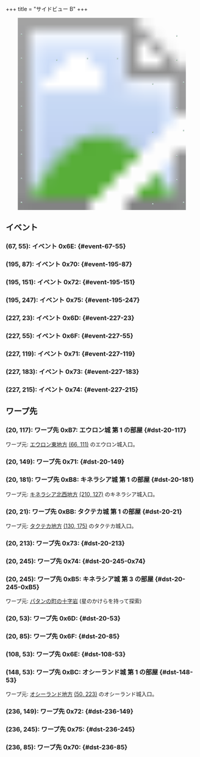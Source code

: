 +++
title = "サイドビュー B"
+++

<!-- SVG {{{ -->
<svg width="1536" height="1536" viewbox="0 0 2048 2048">
<defs>
<image id="svg-asset-bg" width="2048" height="2048" href="map-15.webp" />
<image id="svg-asset-event" width="16" height="16" href="icon-event.png" />
<image id="svg-asset-destination" width="16" height="16" href="icon-destination.png" />
</defs>
<use href="#svg-asset-bg" x="0" y="0"></use>
<a href="#event-67-55">
<use href="#svg-asset-event" x="536" y="440"><title>(67, 55): イベント 0x6E</title></use>
</a>
<a href="#event-195-87">
<use href="#svg-asset-event" x="1560" y="696"><title>(195, 87): イベント 0x70</title></use>
</a>
<a href="#event-195-151">
<use href="#svg-asset-event" x="1560" y="1208"><title>(195, 151): イベント 0x72</title></use>
</a>
<a href="#event-195-247">
<use href="#svg-asset-event" x="1560" y="1976"><title>(195, 247): イベント 0x75</title></use>
</a>
<a href="#event-227-23">
<use href="#svg-asset-event" x="1816" y="184"><title>(227, 23): イベント 0x6D</title></use>
</a>
<a href="#event-227-55">
<use href="#svg-asset-event" x="1816" y="440"><title>(227, 55): イベント 0x6F</title></use>
</a>
<a href="#event-227-119">
<use href="#svg-asset-event" x="1816" y="952"><title>(227, 119): イベント 0x71</title></use>
</a>
<a href="#event-227-183">
<use href="#svg-asset-event" x="1816" y="1464"><title>(227, 183): イベント 0x73</title></use>
</a>
<a href="#event-227-215">
<use href="#svg-asset-event" x="1816" y="1720"><title>(227, 215): イベント 0x74</title></use>
</a>
<a href="#dst-20-53">
<use href="#svg-asset-destination" x="160" y="424"><title>(20, 53): ワープ先 0x6D</title></use>
</a>
<a href="#dst-108-53">
<use href="#svg-asset-destination" x="864" y="424"><title>(108, 53): ワープ先 0x6E</title></use>
</a>
<a href="#dst-20-85">
<use href="#svg-asset-destination" x="160" y="680"><title>(20, 85): ワープ先 0x6F</title></use>
</a>
<a href="#dst-236-85">
<use href="#svg-asset-destination" x="1888" y="680"><title>(236, 85): ワープ先 0x70</title></use>
</a>
<a href="#dst-20-149">
<use href="#svg-asset-destination" x="160" y="1192"><title>(20, 149): ワープ先 0x71</title></use>
</a>
<a href="#dst-236-149">
<use href="#svg-asset-destination" x="1888" y="1192"><title>(236, 149): ワープ先 0x72</title></use>
</a>
<a href="#dst-20-213">
<use href="#svg-asset-destination" x="160" y="1704"><title>(20, 213): ワープ先 0x73</title></use>
</a>
<a href="#dst-20-245">
<use href="#svg-asset-destination" x="160" y="1960"><title>(20, 245): ワープ先 0x74</title></use>
</a>
<a href="#dst-236-245">
<use href="#svg-asset-destination" x="1888" y="1960"><title>(236, 245): ワープ先 0x75</title></use>
</a>
<a href="#dst-20-245">
<use href="#svg-asset-destination" x="160" y="1960"><title>(20, 245): ワープ先 0xB5: キネラシア城 第 3 の部屋</title></use>
</a>
<a href="#dst-20-117">
<use href="#svg-asset-destination" x="160" y="936"><title>(20, 117): ワープ先 0xB7: エウロン城 第 1 の部屋</title></use>
</a>
<a href="#dst-20-181">
<use href="#svg-asset-destination" x="160" y="1448"><title>(20, 181): ワープ先 0xB8: キネラシア城 第 1 の部屋</title></use>
</a>
<a href="#dst-20-21">
<use href="#svg-asset-destination" x="160" y="168"><title>(20, 21): ワープ先 0xBB: タクテカ城 第 1 の部屋</title></use>
</a>
<a href="#dst-148-53">
<use href="#svg-asset-destination" x="1184" y="424"><title>(148, 53): ワープ先 0xBC</title></use>
</a>
</svg>
<!-- }}} -->


## イベント

### (67, 55): イベント 0x6E:  {#event-67-55}

### (195, 87): イベント 0x70:  {#event-195-87}

### (195, 151): イベント 0x72:  {#event-195-151}

### (195, 247): イベント 0x75:  {#event-195-247}

### (227, 23): イベント 0x6D:  {#event-227-23}

### (227, 55): イベント 0x6F:  {#event-227-55}

### (227, 119): イベント 0x71:  {#event-227-119}

### (227, 183): イベント 0x73:  {#event-227-183}

### (227, 215): イベント 0x74:  {#event-227-215}


## ワープ先

### (20, 117): ワープ先 0xB7: エウロン城 第 1 の部屋 {#dst-20-117}

ワープ元: [エウロン東地方](@/map/map-02/_index.md) [(66, 111)](@/map/map-02/_index.md#event-66-111) のエウロン城入口。

### (20, 149): ワープ先 0x71:  {#dst-20-149}

### (20, 181): ワープ先 0xB8: キネラシア城 第 1 の部屋 {#dst-20-181}

ワープ元: [キネラシア北西地方](@/map/map-02/_index.md) [(210, 127)](@/map/map-02/_index.md#event-210-127) のキネラシア城入口。

### (20, 21): ワープ先 0xBB: タクテカ城 第 1 の部屋 {#dst-20-21}

ワープ元: [タクテカ地方](@/map/map-09/_index.md) [(130, 175)](@/map/map-09/_index.md#event-130-175) のタクテカ城入口。

### (20, 213): ワープ先 0x73:  {#dst-20-213}

### (20, 245): ワープ先 0x74:  {#dst-20-245-0x74}

### (20, 245): ワープ先 0xB5: キネラシア城 第 3 の部屋 {#dst-20-245-0xB5}

ワープ元: [パタンの町の十字岩](@/map/map-12/_index.md#event-20-202) (星のかけらを持って探索)

### (20, 53): ワープ先 0x6D:  {#dst-20-53}

### (20, 85): ワープ先 0x6F:  {#dst-20-85}

### (108, 53): ワープ先 0x6E:  {#dst-108-53}

### (148, 53): ワープ先 0xBC: オシーランド城 第 1 の部屋 {#dst-148-53}

ワープ元: [オシーランド地方](@/map/map-11/_index.md) [(50, 223)](@/map/map-11/_index.md#event-50-223) のオシーランド城入口。

### (236, 149): ワープ先 0x72:  {#dst-236-149}

### (236, 245): ワープ先 0x75:  {#dst-236-245}

### (236, 85): ワープ先 0x70:  {#dst-236-85}


